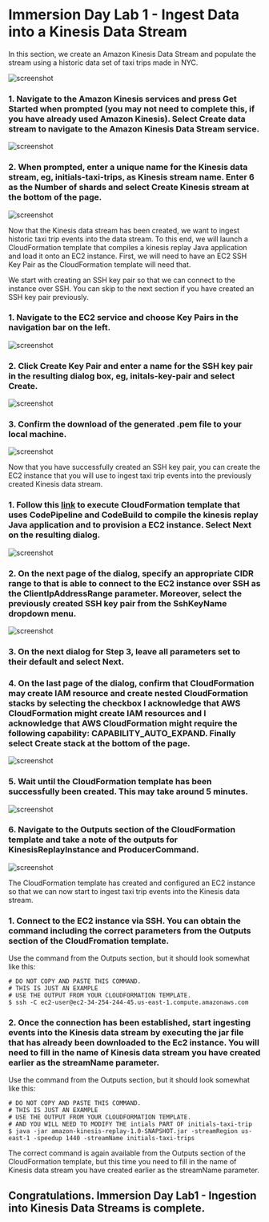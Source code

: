 # Immersion Day Lab 1 - Ingest Data into a Kinesis Data Stream

In this section, we create an Amazon Kinesis Data Stream and populate the stream using a historic data set of taxi trips made in NYC.

![screenshot](images/Picture1.png)

###  1.	Navigate to the Amazon Kinesis services and press Get Started when prompted (you may not need to complete this, if you have already used Amazon Kinesis). Select Create data stream to navigate to the Amazon Kinesis Data Stream service. 

![screenshot](images/Picture2.png)

### 2.	When prompted, enter a unique name for the Kinesis data stream, eg, initials-taxi-trips, as Kinesis stream name. Enter 6 as the Number of shards and select Create Kinesis stream at the bottom of the page. 

![screenshot](images/Picture3.png)

Now that the Kinesis data stream has been created, we want to ingest historic taxi trip events into the data stream. To this end, we will launch a CloudFormation template that compiles a kinesis replay Java application and load it onto an EC2 instance.  First, we will need to have an EC2 SSH Key Pair as the CloudFormation template will need that.

We start with creating an SSH key pair so that we can connect to the instance over SSH. You can skip to the next section if you have created an SSH key pair previously.

### 1.	Navigate to the EC2 service and choose Key Pairs in the navigation bar on the left. 

![screenshot](images/Picture4.png)

### 2.	Click Create Key Pair and enter a name for the SSH key pair in the resulting dialog box, eg, initals-key-pair and select Create. 

![screenshot](images/Picture5.png)

### 3.	Confirm the download of the generated .pem file to your local machine.

![screenshot](images/Picture6.png)

Now that you have successfully created an SSH key pair, you can create the EC2 instance that you will use to ingest taxi trip events into the previously created Kinesis data stream.

### 1.	Follow this [link](https://console.aws.amazon.com/cloudformation/home#/stacks/new?stackName=kinesis-replay-infrastructure&templateURL=https://shausma-public.s3-eu-west-1.amazonaws.com/public/cfn-templates/streaming-workshop/streaming-workshop-infrastructure.yml) to execute CloudFormation template that uses CodePipeline and CodeBuild to compile the kinesis replay Java application and to provision a EC2 instance. Select Next on the resulting dialog. 

![screenshot](images/Picture7.png)

### 2.	On the next page of the dialog, specify an appropriate CIDR range to that is able to connect to the EC2 instance over SSH as the ClientIpAddressRange parameter. Moreover, select the previously created SSH key pair from the SshKeyName dropdown menu.

![screenshot](images/Picture8.png)

### 3.	On the next dialog for Step 3, leave all parameters set to their default and select Next. 

### 4.	On the last page of the dialog, confirm that CloudFormation may create IAM resource and create nested CloudFormation stacks by selecting the checkbox I acknowledge that AWS CloudFormation might create IAM resources and I acknowledge that AWS CloudFormation might require the following capability: CAPABILITY_AUTO_EXPAND. Finally select Create stack at the bottom of the page.

![screenshot](images/Picture9.png)

### 5.	Wait until the CloudFormation template has been successfully been created. This may take around 5 minutes.

![screenshot](images/Picture10.png)

### 6.	Navigate to the Outputs section of the CloudFormation template and take a note of the outputs for KinesisReplayInstance and ProducerCommand.

![screenshot](images/Picture11.png)

The CloudFormation template has created and configured an EC2 instance so that we can now start to ingest taxi trip events into the Kinesis data stream.

### 1.	Connect to the EC2 instance via SSH. You can obtain the command including the correct parameters from the Outputs section of the CloudFromation template.

Use the command from the Outputs section, but it should look somewhat like this:
```
# DO NOT COPY AND PASTE THIS COMMAND.
# THIS IS JUST AN EXAMPLE
# USE THE OUTPUT FROM YOUR CLOUDFORMATION TEMPLATE.
$ ssh -C ec2-user@ec2-34-254-244-45.us-east-1.compute.amazonaws.com
```

### 2.	Once the connection has been established, start ingesting events into the Kinesis data stream by executing the jar file that has already been downloaded to the Ec2 instance.  You will need to fill in the name of Kinesis data stream you have created earlier as the streamName parameter.

Use the command from the Outputs section, but it should look somewhat like this:
```
# DO NOT COPY AND PASTE THIS COMMAND.
# THIS IS JUST AN EXAMPLE
# USE THE OUTPUT FROM YOUR CLOUDFORMATION TEMPLATE.
# AND YOU WILL NEED TO MODIFY THE intials PART OF initials-taxi-trip
$ java -jar amazon-kinesis-replay-1.0-SNAPSHOT.jar -streamRegion us-east-1 -speedup 1440 -streamName initials-taxi-trips
```

The correct command is again available from the Outputs section of the CloudFormation template, but this time you need to fill in the name of Kinesis data stream you have created earlier as the streamName parameter.

## Congratulations.  Immersion Day Lab1 - Ingestion into Kinesis Data Streams is complete.